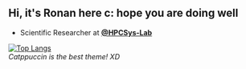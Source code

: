 ## Hi, it's Ronan here c: hope you are doing well

- Scientific Researcher at **[@HPCSys-Lab](https://github.com/HPCSys-Lab)**


[![Top Langs](https://github-readme-stats.vercel.app/api/top-langs/?username=ronanpjr&layout=donut-vertical&theme=catppuccin_latte&hide=jupyter_notebook,shaderlab)](https://github.com/anuraghazra/github-readme-stats)
<br>
_Catppuccin is the best theme! XD_
<br>
<!--
**ronanpjr/ronanpjr** is a ✨ _special_ ✨ repository because its `README.md` (this file) appears on your GitHub profile.

Here are some ideas to get you started:

- 🔭 I’m currently working on ...https://github.com/ronanpjr/ronanpjr/edit/main/README.md
- 🌱 I’m currently learning ...
- 👯 I’m looking to collaborate on ...
- 🤔 I’m looking for help with ...
- 💬 Ask me about ...
- 📫 How to reach me: ...
- 😄 Pronouns: ...
- ⚡ Fun fact: ...
-->
